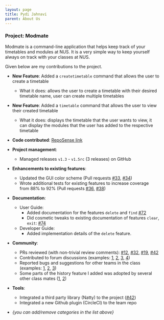 ```yaml
---
layout: page
title: Pydi Jahnavi
parent: About Us
---
```


### Project: Modmate

Modmate is a command-line application that helps keep track of your timetables and modules at NUS. It is a very simple way to keep yourself always on track with your classes at NUS.

Given below are my contributions to the project.

* **New Feature**: Added a `createtimetable` command that allows the user to create a timetable 
  * What it does: allows the user to create a timetable with their desired timetable name, user can create multiple timetables

* **New Feature**: Added a `timetable` command that allows the user to view their created timetable
  * What it does: displays the timetable that the user wants to view, it can display the modules that the user has added to the respective timetable

* **Code contributed**: [RepoSense link](https://nus-cs2113-ay2425s2.github.io/tp-dashboard/?search=w12-1)

* **Project management**:
  * Managed releases `v1.3` - `v1.5rc` (3 releases) on GitHub

* **Enhancements to existing features**:
  * Updated the GUI color scheme (Pull requests [\#33](), [\#34]())
  * Wrote additional tests for existing features to increase coverage from 88% to 92% (Pull requests [\#36](), [\#38]())

* **Documentation**:
  * User Guide:
    * Added documentation for the features `delete` and `find` [\#72]()
    * Did cosmetic tweaks to existing documentation of features `clear`, `exit`: [\#74]()
  * Developer Guide:
    * Added implementation details of the `delete` feature.

* **Community**:
  * PRs reviewed (with non-trivial review comments): [\#12](), [\#32](), [\#19](), [\#42]()
  * Contributed to forum discussions (examples: [1](), [2](), [3](), [4]())
  * Reported bugs and suggestions for other teams in the class (examples: [1](), [2](), [3]())
  * Some parts of the history feature I added was adopted by several other class mates ([1](), [2]())

* **Tools**:
  * Integrated a third party library (Natty) to the project ([\#42]())
  * Integrated a new Github plugin (CircleCI) to the team repo

* _{you can add/remove categories in the list above}_